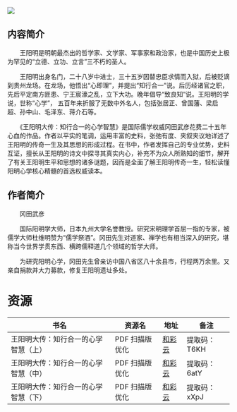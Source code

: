 ![](http://img3m9.ddimg.cn/76/22/23636029-1_u_1.jpg)

## 内容简介

　　王阳明是明朝最杰出的哲学家、文学家、军事家和政治家，也是中国历史上极为罕见的“立德、立功、立言”三不朽的圣人。

　　王阳明出身名门，二十八岁中进士，三十五岁因替忠臣求情而入狱，后被贬谪到贵州龙场。在龙场，他悟出“心即理”，并提出“知行合一”说。后历经诸官之职，先后平定南方匪患、宁王宸濠之乱，立下大功。晚年倡导“致良知”说。王阳明的学说，世称“心学”， 五百年来折服了无数中外名人，包括张居正、曾国藩、梁启超、孙中山、毛泽东、蒋介石等。

　　《王阳明大传：知行合一的心学智慧》是国际儒学权威冈田武彦花费二十五年心血的作品。作者以平实的笔调，运用丰富的史料，张弛有度、夹叙夹议地详述了王阳明的传奇一生及其思想的形成过程。在书中，作者发挥自己的专业优势，史料互证，擅长从王阳明的诗文中探寻其真实内心，补充不为众人所熟知的细节，解开了有关王阳明生平和思想的诸多谜题，因而是全面了解王阳明传奇一生，轻松读懂阳明心学核心精髓的首选权威读本。

## 作者简介

　　冈田武彦

　　国际阳明学大师，日本九州大学名誉教授。研究宋明理学首屈一指的专家，被儒学大师杜维明赞为“儒学祭酒”。冈田先生对道家、禅学也有相当深入的研究，堪称当今世界学贯东西、横跨儒释道几个领域的哲学大师。

　　为研究阳明心学，冈田先生曾亲访中国八省区八十余县市，行程两万余里。又亲自捐款并大力募款，修复王阳明遗址多处。

# 资源

|书名|资源名|地址|备注|
|---|---|---|---|
|王阳明大传：知行合一的心学智慧（上）|PDF 扫描版优化|[和彩云](http://caiyun.feixin.10086.cn/dl/0n5CsN7BwGJ9V)|提取码：T6KH|
|王阳明大传：知行合一的心学智慧（中）|PDF 扫描版优化|[和彩云](http://caiyun.feixin.10086.cn/dl/0n5Cs38j5ZrZV)|提取码：6atY|
|王阳明大传：知行合一的心学智慧（下）|PDF 扫描版优化|[和彩云](http://caiyun.feixin.10086.cn/dl/0n5Crj9XhZadx)|提取码：xXpJ|

